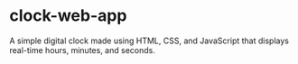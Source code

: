 # clock-web-app
A simple digital clock made using HTML, CSS, and JavaScript that displays real-time hours, minutes, and seconds.
